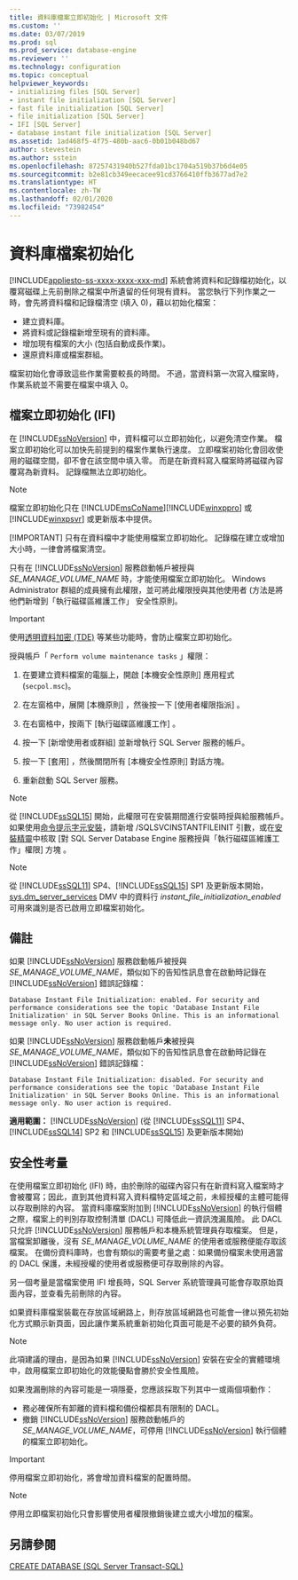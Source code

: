```yaml
---
title: 資料庫檔案立即初始化 | Microsoft 文件
ms.custom: ''
ms.date: 03/07/2019
ms.prod: sql
ms.prod_service: database-engine
ms.reviewer: ''
ms.technology: configuration
ms.topic: conceptual
helpviewer_keywords:
- initializing files [SQL Server]
- instant file initialization [SQL Server]
- fast file initialization [SQL Server]
- file initialization [SQL Server]
- IFI [SQL Server]
- database instant file initialization [SQL Server]
ms.assetid: 1ad468f5-4f75-480b-aac6-0b01b048bd67
author: stevestein
ms.author: sstein
ms.openlocfilehash: 87257431940b527fda01bc1704a519b37b6d4e05
ms.sourcegitcommit: b2e81cb349eecacee91cd3766410ffb3677ad7e2
ms.translationtype: HT
ms.contentlocale: zh-TW
ms.lasthandoff: 02/01/2020
ms.locfileid: "73982454"
---
```

# <a name="database-file-initialization"></a>資料庫檔案初始化
[!INCLUDE[appliesto-ss-xxxx-xxxx-xxx-md](../../includes/appliesto-ss-xxxx-xxxx-xxx-md.md)]
系統會將資料和記錄檔初始化，以覆寫磁碟上先前刪除之檔案中所遺留的任何現有資料。 當您執行下列作業之一時，會先將資料檔和記錄檔清空 (填入 0)，藉以初始化檔案：  
  
- 建立資料庫。  
- 將資料或記錄檔新增至現有的資料庫。  
- 增加現有檔案的大小 (包括自動成長作業)。  
- 還原資料庫或檔案群組。  
  
檔案初始化會導致這些作業需要較長的時間。 不過，當資料第一次寫入檔案時，作業系統並不需要在檔案中填入 0。  
  
## <a name="instant-file-initialization-ifi"></a>檔案立即初始化 (IFI)  
在 [!INCLUDE[ssNoVersion](../../includes/ssnoversion-md.md)] 中，資料檔可以立即初始化，以避免清空作業。 檔案立即初始化可以加快先前提到的檔案作業執行速度。 立即檔案初始化會回收使用的磁碟空間，卻不會在該空間中填入零。 而是在新資料寫入檔案時將磁碟內容覆寫為新資料。 記錄檔無法立即初始化。  
  
> [!NOTE]
> 檔案立即初始化只在 [!INCLUDE[msCoName](../../includes/msconame-md.md)][!INCLUDE[winxppro](../../includes/winxppro-md.md)] 或 [!INCLUDE[winxpsvr](../../includes/winxpsvr-md.md)] 或更新版本中提供。  
> 
> [!IMPORTANT]
> 只有在資料檔中才能使用檔案立即初始化。 記錄檔在建立或增加大小時，一律會將檔案清空。
  
只有在 [!INCLUDE[ssNoVersion](../../includes/ssnoversion-md.md)] 服務啟動帳戶被授與 *SE_MANAGE_VOLUME_NAME* 時，才能使用檔案立即初始化。 Windows Administrator 群組的成員擁有此權限，並可將此權限授與其他使用者 (方法是將他們新增到「執行磁碟區維護工作」  安全性原則。  
  
> [!IMPORTANT]
> 使用[透明資料加密 (TDE)](../../relational-databases/security/encryption/transparent-data-encryption.md) 等某些功能時，會防止檔案立即初始化。  
  
授與帳戶「 `Perform volume maintenance tasks` 」權限：  
  
1.  在要建立資料檔案的電腦上，開啟 [本機安全性原則]  應用程式 (`secpol.msc`)。  
  
2.  在左窗格中，展開 [本機原則]  ，然後按一下 [使用者權限指派]  。  
  
3.  在右窗格中，按兩下 [執行磁碟區維護工作]  。  
  
4.  按一下 [新增使用者或群組]  並新增執行 SQL Server 服務的帳戶。  
  
5.  按一下 [套用]  ，然後關閉所有 [本機安全性原則]  對話方塊。  

1. 重新啟動 SQL Server 服務。

> [!NOTE]
> 從 [!INCLUDE[ssSQL15](../../includes/sssql15-md.md)] 開始，此權限可在安裝期間進行安裝時授與給服務帳戶。 如果使用[命令提示字元安裝](../../database-engine/install-windows/install-sql-server-from-the-command-prompt.md)，請新增 /SQLSVCINSTANTFILEINIT 引數，或在[安裝精靈](../../database-engine/install-windows/install-sql-server-from-the-installation-wizard-setup.md)中核取 [對 SQL Server Database Engine 服務授與「執行磁碟區維護工作」權限] 方塊  。

> [!NOTE]
> 從 [!INCLUDE[ssSQL11](../../includes/sssql11-md.md)] SP4、[!INCLUDE[ssSQL15](../../includes/sssql15-md.md)] SP1 及更新版本開始，[sys.dm_server_services](../../relational-databases/system-dynamic-management-views/sys-dm-server-services-transact-sql.md) DMV 中的資料行 *instant_file_initialization_enabled* 可用來識別是否已啟用立即檔案初始化。

## <a name="remarks"></a>備註
如果 [!INCLUDE[ssNoVersion](../../includes/ssnoversion-md.md)] 服務啟動帳戶被授與 *SE_MANAGE_VOLUME_NAME*，類似如下的告知性訊息會在啟動時記錄在 [!INCLUDE[ssNoVersion](../../includes/ssnoversion-md.md)] 錯誤記錄檔： 

`Database Instant File Initialization: enabled. For security and performance considerations see the topic 'Database Instant File Initialization' in SQL Server Books Online. This is an informational message only. No user action is required.`

如果 [!INCLUDE[ssNoVersion](../../includes/ssnoversion-md.md)] 服務啟動帳戶**未**被授與 *SE_MANAGE_VOLUME_NAME*，類似如下的告知性訊息會在啟動時記錄在 [!INCLUDE[ssNoVersion](../../includes/ssnoversion-md.md)] 錯誤記錄檔： 

`Database Instant File Initialization: disabled. For security and performance considerations see the topic 'Database Instant File Initialization' in SQL Server Books Online. This is an informational message only. No user action is required.`

**適用範圍：** [!INCLUDE[ssNoVersion](../../includes/ssnoversion-md.md)] (從 [!INCLUDE[ssSQL11](../../includes/sssql11-md.md)] SP4、[!INCLUDE[ssSQL14](../../includes/sssql14-md.md)] SP2 和 [!INCLUDE[ssSQL15](../../includes/sssql15-md.md)] 及更新版本開始)

## <a name="security-considerations"></a>安全性考量  
在使用檔案立即初始化 (IFI) 時，由於刪除的磁碟內容只有在新資料寫入檔案時才會被覆寫；因此，直到其他資料寫入資料檔特定區域之前，未經授權的主體可能得以存取刪除的內容。 當資料庫檔案附加到 [!INCLUDE[ssNoVersion](../../includes/ssnoversion-md.md)] 的執行個體之際，檔案上的判別存取控制清單 (DACL) 可降低此一資訊洩漏風險。 此 DACL 只允許 [!INCLUDE[ssNoVersion](../../includes/ssnoversion-md.md)] 服務帳戶和本機系統管理員存取檔案。 但是，當檔案卸離後，沒有 *SE_MANAGE_VOLUME_NAME* 的使用者或服務便能存取該檔案。 在備份資料庫時，也會有類似的需要考量之處：如果備份檔案未使用適當的 DACL 保護，未經授權的使用者或服務便可存取刪除的內容。  

另一個考量是當檔案使用 IFI 增長時，SQL Server 系統管理員可能會存取原始頁面內容，並查看先前刪除的內容。

如果資料庫檔案裝載在存放區域網路上，則存放區域網路也可能會一律以預先初始化方式顯示新頁面，因此讓作業系統重新初始化頁面可能是不必要的額外負荷。
 
> [!NOTE]
> 此項建議的理由，是因為如果 [!INCLUDE[ssNoVersion](../../includes/ssnoversion-md.md)] 安裝在安全的實體環境中，啟用檔案立即初始化的效能優點會勝於安全性風險。
  
如果洩漏刪除的內容可能是一項隱憂，您應該採取下列其中一或兩個項動作：  
  
- 務必確保所有卸離的資料檔和備份檔都具有限制的 DACL。  
- 撤銷 [!INCLUDE[ssNoVersion](../../includes/ssnoversion-md.md)] 服務啟動帳戶的 *SE_MANAGE_VOLUME_NAME*，可停用 [!INCLUDE[ssNoVersion](../../includes/ssnoversion-md.md)] 執行個體的檔案立即初始化。 

> [!IMPORTANT]
> 停用檔案立即初始化，將會增加資料檔案的配置時間。  
  
> [!NOTE]  
> 停用立即檔案初始化只會影響使用者權限撤銷後建立或大小增加的檔案。  
  
## <a name="see-also"></a>另請參閱  
 [CREATE DATABASE &#40;SQL Server Transact-SQL&#41;](../../t-sql/statements/create-database-sql-server-transact-sql.md)  
  
  
